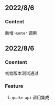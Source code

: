 ## 2022/8/6
### Content

新增 `Hunter` 调用

## 2022/8/6
### Coentent

初始版本测试通过

### Feature

1. `quake api` 调用集成.


